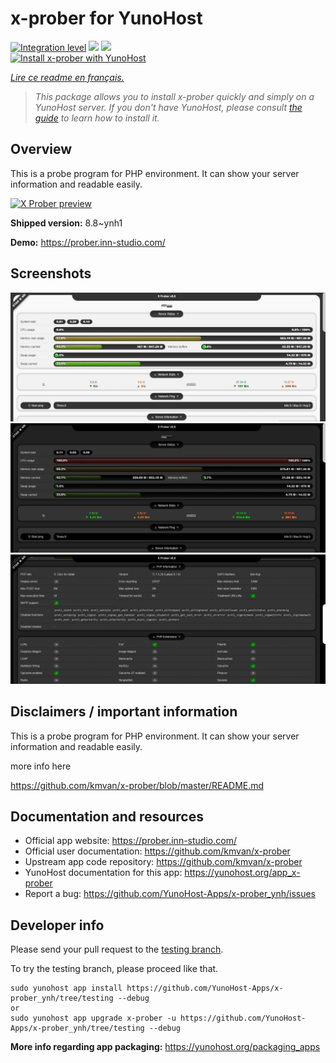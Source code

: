 <!--
N.B.: This README was automatically generated by https://github.com/YunoHost/apps/tree/master/tools/README-generator
It shall NOT be edited by hand.
-->

# x-prober for YunoHost

[![Integration level](https://dash.yunohost.org/integration/x-prober.svg)](https://dash.yunohost.org/appci/app/x-prober) ![](https://ci-apps.yunohost.org/ci/badges/x-prober.status.svg) ![](https://ci-apps.yunohost.org/ci/badges/x-prober.maintain.svg)  
[![Install x-prober with YunoHost](https://install-app.yunohost.org/install-with-yunohost.svg)](https://install-app.yunohost.org/?app=x-prober)

*[Lire ce readme en français.](./README_fr.md)*

> *This package allows you to install x-prober quickly and simply on a YunoHost server.
If you don't have YunoHost, please consult [the guide](https://yunohost.org/#/install) to learn how to install it.*

## Overview

This is a probe program for PHP environment. It can show your server information and readable easily.


[![X Prober preview](https://raw.githubusercontent.com/kmvan/x-prober/master/screenshots/preview.webp)](https://raw.githubusercontent.com/kmvan/x-prober/master/screenshots/preview.webp)



**Shipped version:** 8.8~ynh1

**Demo:** https://prober.inn-studio.com/

## Screenshots

![](./doc/screenshots/03.jpg)
![](./doc/screenshots/01.jpg)
![](./doc/screenshots/02.jpg)

## Disclaimers / important information

This is a probe program for PHP environment. It can show your server information and readable easily.

more info here

https://github.com/kmvan/x-prober/blob/master/README.md

## Documentation and resources

* Official app website: https://prober.inn-studio.com/
* Official user documentation: https://github.com/kmvan/x-prober
* Upstream app code repository: https://github.com/kmvan/x-prober
* YunoHost documentation for this app: https://yunohost.org/app_x-prober
* Report a bug: https://github.com/YunoHost-Apps/x-prober_ynh/issues

## Developer info

Please send your pull request to the [testing branch](https://github.com/YunoHost-Apps/x-prober_ynh/tree/testing).

To try the testing branch, please proceed like that.
```
sudo yunohost app install https://github.com/YunoHost-Apps/x-prober_ynh/tree/testing --debug
or
sudo yunohost app upgrade x-prober -u https://github.com/YunoHost-Apps/x-prober_ynh/tree/testing --debug
```

**More info regarding app packaging:** https://yunohost.org/packaging_apps